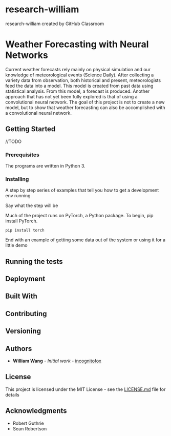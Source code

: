 # research-william
research-william created by GitHub Classroom
# Weather Forecasting with Neural Networks

Current weather forecasts rely mainly on physical simulation and our knowledge of meteorological events (Science Daily). After collecting a variety data from observation, both historical and present, meteorologists feed the data into a model. This model is created from past data using statistical analysis. From this model, a forecast is produced. Another approach that has not yet been fully explored is that of using a convolutional neural network. The goal of this project is not to create a new model, but to show that weather forecasting can also be accomplished with a convolutional neural network. 


## Getting Started
//TODO

### Prerequisites

The programs are written in Python 3. 

### Installing

A step by step series of examples that tell you how to get a development env running

Say what the step will be

Much of the project runs on PyTorch, a Python package. To begin, pip install PyTorch.
```
pip install torch
```

End with an example of getting some data out of the system or using it for a little demo

## Running the tests

## Deployment


## Built With


## Contributing

## Versioning

## Authors

* **William Wang** - *Initial work* - [incognitofox](https://github.com/incognitofox)

## License

This project is licensed under the MIT License - see the [LICENSE.md](LICENSE.md) file for details

## Acknowledgments

* Robert Guthrie
* Sean Robertson
